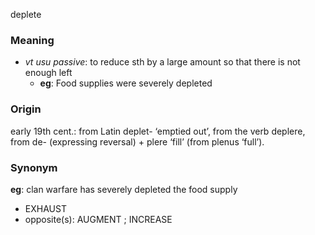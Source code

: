 deplete
### Meaning
+ _vt usu passive_: to reduce sth by a large amount so that there is not enough left
	+ __eg__: Food supplies were severely depleted

### Origin

early 19th cent.: from Latin deplet- ‘emptied out’, from the verb deplere, from de- (expressing reversal) + plere ‘fill’ (from plenus ‘full’).

### Synonym

__eg__: clan warfare has severely depleted the food supply

+ EXHAUST
+ opposite(s): AUGMENT ; INCREASE


